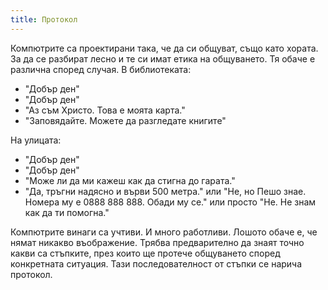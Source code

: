 ```yaml
---
title: Протокол
---
```

Компютрите са проектирани така, че да си общуват, също като хората.
За да се разбират лесно и те си имат етика на общуването.
Тя обаче е различна според случая.
В библиотеката:
- "Добър ден"
- "Добър ден"
- "Аз съм Христо. Това е моята карта."
- "Заповядайте. Можете да разгледате книгите"

На улицата:
- "Добър ден"
- "Добър ден"
- "Може ли да ми кажеш как да стигна до гарата."
- "Да, тръгни надясно и върви 500 метра." или
"Не, но Пешо знае. Номера му е 0888 888 888. Обади му се." или просто
"Не. Не знам как да ти помогна."

Компютрите винаги са учтиви. И много работливи.
Лошото обаче е, че нямат никакво въображение.
Трябва предварително да знаят точно какви са стъпките,
през които ще протече общуването според конкретната ситуация.
Тази последователност от стъпки се нарича протокол.
